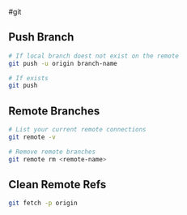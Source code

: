 #git

## Push Branch

```bash
# If local branch doest not exist on the remote
git push -u origin branch-name

# If exists
git push
```

## Remote Branches

```bash
# List your current remote connections
git remote -v

# Remove remote branches
git remote rm <remote-name>
```

## Clean Remote Refs

```bash
git fetch -p origin
```